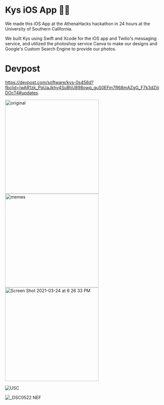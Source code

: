 # Kys iOS App 📲💬

We made this iOS App at the AthenaHacks hackathon in 24 hours at the University of Southern California.

We built Kys using Swift and Xcode for the iOS app and Twilio's messaging service, and utilized the photoshop service Canva to make our designs and Google's Custom Search Engine to provide our photos.

# Devpost
https://devpost.com/software/kys-0s456d?fbclid=IwAR1zk_PqUaJkhv4SuBtjU898owq_guS0EFm7R68mAZgG_F7k3dZijiDOcT4#updates.

<img width="306" alt="original" src="https://user-images.githubusercontent.com/19508013/112406081-b99b9700-8cd0-11eb-9080-54c4e706e64a.png">

<img width="305" alt="memes" src="https://user-images.githubusercontent.com/19508013/112406151-d768fc00-8cd0-11eb-8984-627cbf9486ee.png">

<img width="305" alt="Screen Shot 2021-03-24 at 6 26 33 PM" src="https://user-images.githubusercontent.com/19508013/112404956-91129d80-8cce-11eb-9c3c-0aa2d0071bb9.png">

![USC](https://user-images.githubusercontent.com/19508013/111696765-eb54bf80-87f1-11eb-9b13-0a720857d098.jpeg)

![_DSC0522 NEF](https://user-images.githubusercontent.com/19508013/111709140-57402380-8804-11eb-8868-00472f95a3f6.jpeg)
